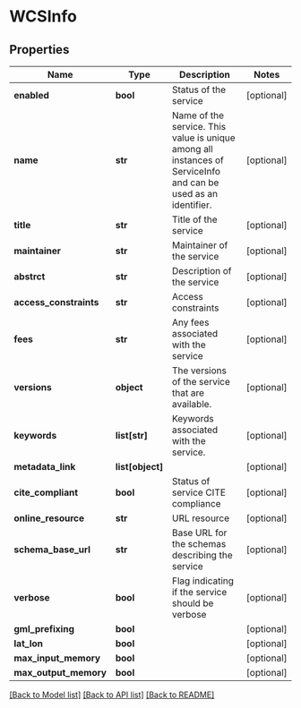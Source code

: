 # WCSInfo

## Properties
Name | Type | Description | Notes
------------ | ------------- | ------------- | -------------
**enabled** | **bool** | Status of the service | [optional] 
**name** | **str** | Name of the service. This value is unique among all instances of ServiceInfo and can be used as an identifier. | [optional] 
**title** | **str** | Title of the service | [optional] 
**maintainer** | **str** | Maintainer of the service | [optional] 
**abstrct** | **str** | Description of the service | [optional] 
**access_constraints** | **str** | Access constraints | [optional] 
**fees** | **str** | Any fees associated with the service | [optional] 
**versions** | **object** | The versions of the service that are available. | [optional] 
**keywords** | **list[str]** | Keywords associated with the service. | [optional] 
**metadata_link** | **list[object]** |  | [optional] 
**cite_compliant** | **bool** | Status of service CITE compliance | [optional] 
**online_resource** | **str** | URL resource | [optional] 
**schema_base_url** | **str** | Base URL for the schemas describing the service | [optional] 
**verbose** | **bool** | Flag indicating if the service should be verbose | [optional] 
**gml_prefixing** | **bool** |  | [optional] 
**lat_lon** | **bool** |  | [optional] 
**max_input_memory** | **bool** |  | [optional] 
**max_output_memory** | **bool** |  | [optional] 

[[Back to Model list]](../README.md#documentation-for-models) [[Back to API list]](../README.md#documentation-for-api-endpoints) [[Back to README]](../README.md)


